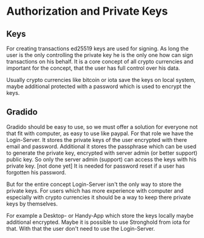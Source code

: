 # Authorization and Private Keys
## Keys
For creating transactions ed25519 keys are used for signing. 
As long the user is the only controlling the private key he is the only one
how can sign transactions on his behalf. 
It is a core concept of all crypto currencies and important for the concept,
that the user has full control over his data. 

Usually crypto currencies like bitcoin or iota save the keys on local system,
maybe additional protected with a password which is used to encrypt the keys.

## Gradido
Gradido should be easy to use, so we must offer a solution for everyone not that fit
with computer, as easy to use like paypal.
For that role we have the Login-Server.
It stores the private keys of the user encrypted with there email and password. 
Additional it stores the passphrase which can be used to generate the private key,
encrypted with server admin (or better support) public key. So only the server admin (support) can access the keys
with his private key. [not done yet]
It is needed for password reset if a user has forgotten his password. 

But for the entire concept Login-Server isn't the only way to store the private keys.
For users which has more experience with computer and especially with crypto currencies
it should be a way to keep there private keys by themselves. 

For example a Desktop- or Handy-App which store the keys locally maybe additional encrypted. 
Maybe it is possible to use Stronghold from iota for that. 
With that the user don't need to use the Login-Server. 